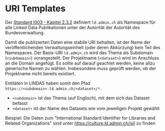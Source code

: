 # URI Templates

Der [Standard I003 - Kapitel 2.3.2](https://www.bk.admin.ch/bk/de/home/digitale-transformation-ikt-lenkung/ikt-vorgaben/standards/i003-domain_name_system_dns.html) definiert `ld.admin.ch` als Namespace für alle Linked Data Publikationen unter der Autorität der Autorität des Bundesverwaltung.

Damit die publizierten Daten eine stabile URI behalten, ist der Name der veröffentlichenden Verwaltungseinheit (oder deren Abkürzung) kein Teil des Namespaces. Der Basis-URI `ld.admin.ch` wird das Thema als Subdomain (`<subdomain>`) vorangestellt. Der Projektname (`<dataset>`) wird im Anschluss an die Domain angefügt. Es sollte auf darauf geachtet werden, keine allzu generische Namen zu wählen. Insbesondere muss geprüft werden, ob der Projektname nicht bereits existiert.

Entitäten in LINDAS haben somit den Pfad `https://<subdomain>.ld.admin.ch/<dataset>/*`.

* `<subdomain>` ist das Thema (auf Englisch), mit dem sich das Dataset befasst
* `<dataset>` ist der Name des Datasets wie vom jeweiligen Projekt gewählt

Beispiel: Die Daten zum "International Standard Identifier for Libraries and Related Organizations" sind unter https://culture.ld.admin.ch/isil zu finden
